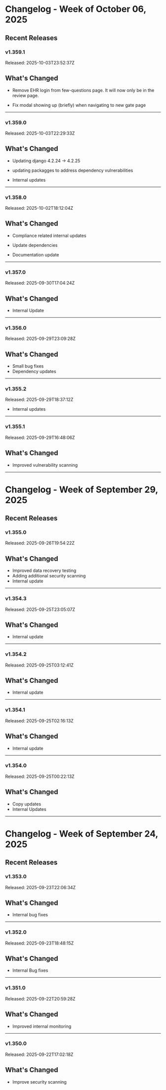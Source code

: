 # Changelog - Week of October 06, 2025

## Recent Releases

### v1.359.1
Released: 2025-10-03T23:52:37Z

## What's Changed

 * Remove EHR login from few-questions page. It will now only be in the review page.

 * Fix modal showing up (briefly) when navigating to new gate page 



---

### v1.359.0
Released: 2025-10-03T22:29:33Z

## What's Changed

 *  Updating django 4.2.24 -> 4.2.25 

 *  updating packagges to address dependency vulnerabilities 

 * Internal updates

---

### v1.358.0
Released: 2025-10-02T18:12:04Z

## What's Changed

 * Compliance related internal updates 

 * Update dependencies 

 * Documentation update  


---

### v1.357.0
Released: 2025-09-30T17:04:24Z

## What's Changed

 *  Internal Update 

---

### v1.356.0
Released: 2025-09-29T23:09:28Z

## What's Changed

 * Small bug fixes
 * Dependency updates

---

### v1.355.2
Released: 2025-09-29T18:37:12Z

  * Internal updates 

---

### v1.355.1
Released: 2025-09-29T16:48:06Z

## What's Changed

 * Improved vulnerability scanning

---

# Changelog - Week of September 29, 2025

## Recent Releases

### v1.355.0
Released: 2025-09-26T19:54:22Z

## What's Changed

 * Improved data recovery testing
 * Adding additional security scanning
 * Internal update

---

### v1.354.3
Released: 2025-09-25T23:05:07Z

## What's Changed

 * Internal update

---

### v1.354.2
Released: 2025-09-25T03:12:41Z

## What's Changed

 * Internal update

---

### v1.354.1
Released: 2025-09-25T02:16:13Z

## What's Changed

 * Internal update 


---

### v1.354.0
Released: 2025-09-25T00:22:13Z

## What's Changed

* Copy updates
* Internal Updates

---

# Changelog - Week of September 24, 2025

## Recent Releases

### v1.353.0
Released: 2025-09-23T22:06:34Z

## What's Changed

 * Internal bug fixes

---

### v1.352.0
Released: 2025-09-23T18:48:15Z

## What's Changed

 * Internal Bug fixes

---

### v1.351.0
Released: 2025-09-22T20:59:28Z

## What's Changed

 *  Improved internal monitoring

---

### v1.350.0
Released: 2025-09-22T17:02:18Z

## What's Changed

 * Improve security scanning


